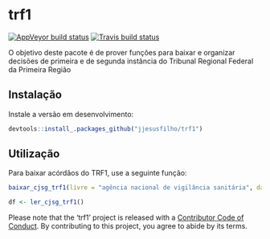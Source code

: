 
# trf1

<!-- badges: start -->

[![AppVeyor build
status](https://ci.appveyor.com/api/projects/status/github/jjesusfilho/trf1?branch=master&svg=true)](https://ci.appveyor.com/project/jjesusfilho/trf1)
[![Travis build
status](https://travis-ci.org/jjesusfilho/trf1.svg?branch=master)](https://travis-ci.org/jjesusfilho/trf1)
<!-- badges: end -->

O objetivo deste pacote é de prover funções para baixar e organizar
decisões de primeira e de segunda instância do Tribunal Regional Federal
da Primeira Região

## Instalação

Instale a versão em desenvolvimento:

``` r
devtools::install_.packages_github("jjesusfilho/trf1")
```

## Utilização

Para baixar acórdãos do TRF1, use a seguinte
função:

``` r
baixar_cjsg_trf1(livre = "agência nacional de vigilância sanitária", data_inicial = "01/07/2019", data_final = "31/07/2019")

df <- ler_cjsg_trf1()
```

Please note that the ‘trf1’ project is released with a [Contributor Code
of Conduct](.github/CODE_OF_CONDUCT.md). By contributing to this
project, you agree to abide by its terms.
